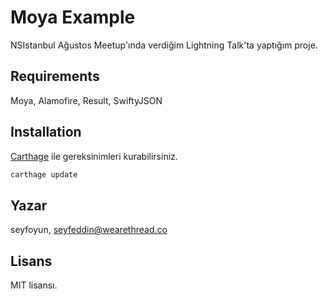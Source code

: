 # Moya Example

NSIstanbul Ağustos Meetup'ında verdiğim Lightning Talk'ta yaptığım proje.

## Requirements

Moya, Alamofire, Result, SwiftyJSON

## Installation

[Carthage](https://github.com/Carthage/Carthage) ile gereksinimleri kurabilirsiniz.

```ruby
carthage update
```

## Yazar

seyfoyun, seyfeddin@wearethread.co

## Lisans

MIT lisansı.

